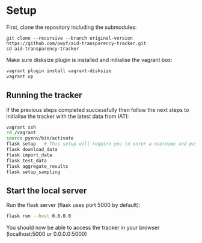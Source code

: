# Setup

First, clone the repository including the submodules:

```
git clone --recursive --branch original-version https://github.com/pwyf/aid-transparency-tracker.git
cd aid-transparency-tracker
```

Make sure disksize plugin is installed and initialise the vagrant box:

``` bash
vagrant plugin install vagrant-disksize
vagrant up
```

## Running the tracker

If the previous steps completed successfully then follow the next steps to initialise the tracker with the latest data from IATI:

``` bash
vagrant ssh
cd /vagrant
source pyenv/bin/activate
flask setup   # This setup will require you to enter a username and password which will be used to access the tracker through the UI
flask download_data
flask import_data
flask test_data
flask aggregate_results
flask setup_sampling
```

## Start the local server

Run the flask server (flask uses port 5000 by default):

``` bash
flask run --host 0.0.0.0
```

You should now be able to access the tracker in your browser (localhost:5000 or 0.0.0.0:5000)

